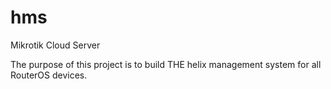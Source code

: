 # hms
Mikrotik Cloud Server

The purpose of this project is to build THE helix management system for all RouterOS devices.
